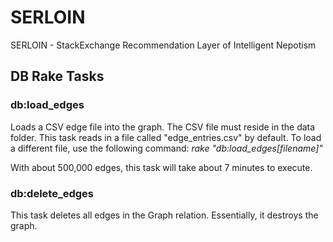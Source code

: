 # SERLOIN
SERLOIN - StackExchange Recommendation Layer of Intelligent Nepotism

## DB Rake Tasks

### db:load_edges
Loads a CSV edge file into the graph. The CSV file must reside in the data folder. This task reads in a file called "edge_entries.csv" by default. To load a different file, use the following command: *rake "db:load_edges[filename]"*

With about 500,000 edges, this task will take about 7 minutes to execute.

### db:delete_edges
This task deletes all edges in the Graph relation. Essentially, it destroys the graph. 
